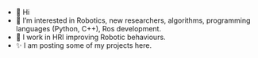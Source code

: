 - 👋 Hi
- 👀 I’m interested in Robotics, new researchers, algorithms, programming languages (Python, C++), Ros development.
- 🌱 I work in HRI improving Robotic behaviours.
- ✨ I am posting some of my projects here.

